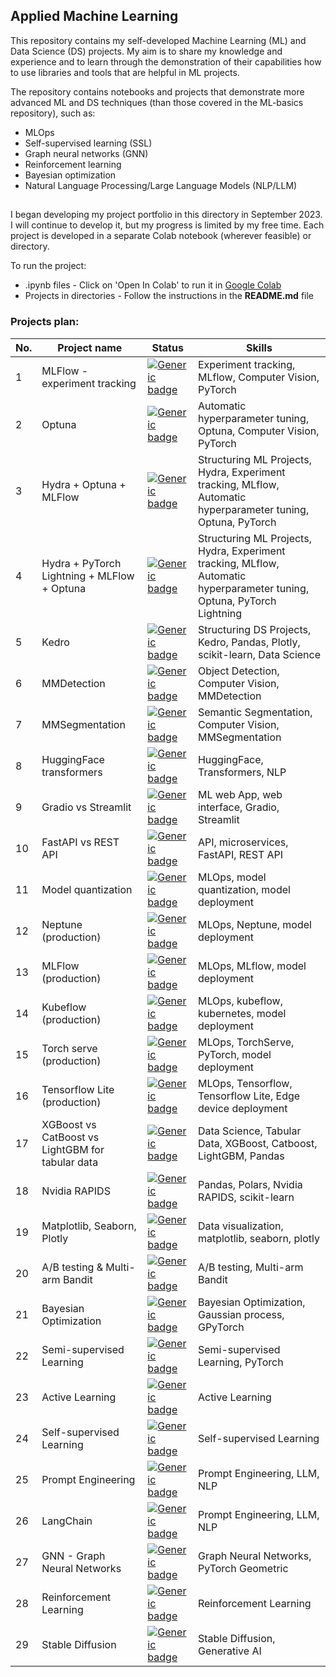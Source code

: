 ## Applied Machine Learning

This repository contains my self-developed Machine Learning (ML) and Data Science (DS) projects. My aim is to share my knowledge and experience and to learn through the demonstration of their capabilities how to use libraries and tools that are helpful in ML projects.

The repository contains notebooks and projects that demonstrate more advanced ML and DS techniques (than those covered in the ML-basics repository), such as:
* MLOps
* Self-supervised learning (SSL)
* Graph neural networks (GNN)
* Reinforcement learning
* Bayesian optimization
* Natural Language Processing/Large Language Models (NLP/LLM)

##

I began developing my project portfolio in this directory in September 2023. I will continue to develop it, but my progress is limited by my free time. Each project is developed in a separate Colab notebook (wherever feasible) or directory.

To run the project:
* .ipynb files - Click on 'Open In Colab' to run it in [Google Colab](https://colab.google/)
* Projects in directories - Follow the instructions in the **README.md** file

### Projects plan:

| No. | Project name                                     | Status                                                                                        | Skills                                                                                                                  |
|-----|--------------------------------------------------|-----------------------------------------------------------------------------------------------|-------------------------------------------------------------------------------------------------------------------------|
| 1   | MLFlow - experiment tracking                     | [![Generic badge](https://img.shields.io/badge/Done-darkgreen.svg)](https://shields.io/)      | Experiment tracking, MLflow, Computer Vision, PyTorch                                                                   |
| 2   | Optuna                                           | [![Generic badge](https://img.shields.io/badge/Done-darkgreen.svg)](https://shields.io/)      | Automatic hyperparameter tuning, Optuna, Computer Vision, PyTorch                                                       |
| 3   | Hydra + Optuna + MLFlow                          | [![Generic badge](https://img.shields.io/badge/Done-darkgreen.svg)](https://shields.io/)      | Structuring ML Projects, Hydra, Experiment tracking, MLflow, Automatic hyperparameter tuning, Optuna, PyTorch           |
| 4   | Hydra + PyTorch Lightning + MLFlow + Optuna      | [![Generic badge](https://img.shields.io/badge/In_progress-yellow.svg)](https://shields.io/)  | Structuring ML Projects, Hydra, Experiment tracking, MLflow, Automatic hyperparameter tuning, Optuna, PyTorch Lightning |
| 5   | Kedro                                            | [![Generic badge](https://img.shields.io/badge/Not_started-darkred.svg)](https://shields.io/) | Structuring DS Projects, Kedro, Pandas, Plotly, scikit-learn, Data Science                                              |
| 6   | MMDetection                                      | [![Generic badge](https://img.shields.io/badge/Not_started-darkred.svg)](https://shields.io/) | Object Detection, Computer Vision, MMDetection                                                                          |
| 7   | MMSegmentation                                   | [![Generic badge](https://img.shields.io/badge/Not_started-darkred.svg)](https://shields.io/) | Semantic Segmentation, Computer Vision, MMSegmentation                                                                  |
| 8   | HuggingFace transformers                         | [![Generic badge](https://img.shields.io/badge/Not_started-darkred.svg)](https://shields.io/) | HuggingFace, Transformers, NLP                                                                                          |
| 9   | Gradio vs Streamlit                              | [![Generic badge](https://img.shields.io/badge/Not_started-darkred.svg)](https://shields.io/) | ML web App, web interface, Gradio, Streamlit                                                                            |
| 10  | FastAPI vs REST API                              | [![Generic badge](https://img.shields.io/badge/Not_started-darkred.svg)](https://shields.io/) | API, microservices, FastAPI, REST API                                                                                   |
| 11  | Model quantization                               | [![Generic badge](https://img.shields.io/badge/Not_started-darkred.svg)](https://shields.io/) | MLOps, model quantization, model deployment                                                                             |
| 12  | Neptune (production)                             | [![Generic badge](https://img.shields.io/badge/Not_started-darkred.svg)](https://shields.io/) | MLOps, Neptune, model deployment                                                                                        |
| 13  | MLFlow (production)                              | [![Generic badge](https://img.shields.io/badge/Not_started-darkred.svg)](https://shields.io/) | MLOps, MLflow, model deployment                                                                                         |
| 14  | Kubeflow (production)                            | [![Generic badge](https://img.shields.io/badge/Not_started-darkred.svg)](https://shields.io/) | MLOps, kubeflow, kubernetes, model deployment                                                                           |
| 15  | Torch serve (production)                         | [![Generic badge](https://img.shields.io/badge/Not_started-darkred.svg)](https://shields.io/) | MLOps, TorchServe, PyTorch, model deployment                                                                            |
| 16  | Tensorflow Lite (production)                     | [![Generic badge](https://img.shields.io/badge/Not_started-darkred.svg)](https://shields.io/) | MLOps, Tensorflow, Tensorflow Lite, Edge device deployment                                                              |
| 17  | XGBoost vs CatBoost vs LightGBM for tabular data | [![Generic badge](https://img.shields.io/badge/Not_started-darkred.svg)](https://shields.io/) | Data Science, Tabular Data, XGBoost, Catboost, LightGBM, Pandas                                                         |
| 18  | Nvidia RAPIDS                                    | [![Generic badge](https://img.shields.io/badge/Not_started-darkred.svg)](https://shields.io/) | Pandas, Polars, Nvidia RAPIDS, scikit-learn                                                                             |
| 19  | Matplotlib, Seaborn, Plotly                      | [![Generic badge](https://img.shields.io/badge/Not_started-darkred.svg)](https://shields.io/) | Data visualization, matplotlib, seaborn, plotly                                                                         |
| 20  | A/B testing & Multi-arm Bandit                   | [![Generic badge](https://img.shields.io/badge/Not_started-darkred.svg)](https://shields.io/) | A/B testing, Multi-arm Bandit                                                                                           |
| 21  | Bayesian Optimization                            | [![Generic badge](https://img.shields.io/badge/Not_started-darkred.svg)](https://shields.io/) | Bayesian Optimization, Gaussian process, GPyTorch                                                                       |
| 22  | Semi-supervised Learning                         | [![Generic badge](https://img.shields.io/badge/Not_started-darkred.svg)](https://shields.io/) | Semi-supervised Learning, PyTorch                                                                                       |
| 23  | Active Learning                                  | [![Generic badge](https://img.shields.io/badge/Not_started-darkred.svg)](https://shields.io/) | Active Learning                                                                                                         |
| 24  | Self-supervised Learning                         | [![Generic badge](https://img.shields.io/badge/Not_started-darkred.svg)](https://shields.io/) | Self-supervised Learning                                                                                                |
| 25  | Prompt Engineering                               | [![Generic badge](https://img.shields.io/badge/Not_started-darkred.svg)](https://shields.io/) | Prompt Engineering, LLM, NLP                                                                                            |
| 26  | LangChain                                        | [![Generic badge](https://img.shields.io/badge/Not_started-darkred.svg)](https://shields.io/) | Prompt Engineering, LLM, NLP                                                                                            |
| 27  | GNN - Graph Neural Networks                      | [![Generic badge](https://img.shields.io/badge/Not_started-darkred.svg)](https://shields.io/) | Graph Neural Networks, PyTorch Geometric                                                                                |
| 28  | Reinforcement Learning                           | [![Generic badge](https://img.shields.io/badge/Not_started-darkred.svg)](https://shields.io/) | Reinforcement Learning                                                                                                  |
| 29  | Stable Diffusion                                 | [![Generic badge](https://img.shields.io/badge/Not_started-darkred.svg)](https://shields.io/) | Stable Diffusion, Generative AI                                                                                         |